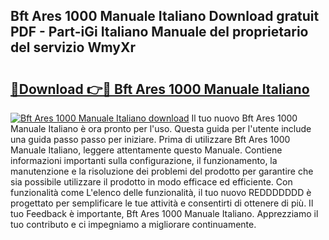 ## Bft Ares 1000 Manuale Italiano Download gratuit PDF - Part-iGi Italiano Manuale del proprietario del servizio WmyXr

# <h2><a href="http://dfdxxdc.blite.top/?on=Bft+Ares+1000+Manuale+Italiano">🔗Download 👉🔴 Bft Ares 1000 Manuale Italiano</a></h2>

[![Bft Ares 1000 Manuale Italiano download](https://i.imgur.com/lujVjoI.png)](http://dfdxxdc.blite.top/?on=Bft+Ares+1000+Manuale+Italiano)
Il tuo nuovo Bft Ares 1000 Manuale Italiano è ora pronto per l'uso. Questa guida per l'utente include una guida passo passo per iniziare. Prima di utilizzare Bft Ares 1000 Manuale Italiano, leggere attentamente questo Manuale. Contiene informazioni importanti sulla configurazione, il funzionamento, la manutenzione e la risoluzione dei problemi del prodotto per garantire che sia possibile utilizzare il prodotto in modo efficace ed efficiente. Con funzionalità come L'elenco delle funzionalità, il tuo nuovo REDDDDDDD è progettato per semplificare le tue attività e consentirti di ottenere di più. Il tuo Feedback è importante, Bft Ares 1000 Manuale Italiano. Apprezziamo il tuo contributo e ci impegniamo a migliorare continuamente.
